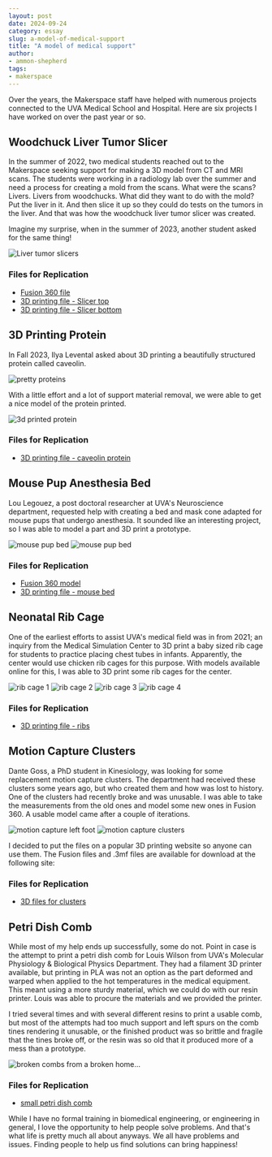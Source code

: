 ```yaml
---
layout: post
date: 2024-09-24
category: essay
slug: a-model-of-medical-support
title: "A model of medical support"
author:
- ammon-shepherd
tags:
- makerspace
---
```


Over the years, the Makerspace staff have helped with numerous projects connected to the UVA Medical School and Hospital. Here are six projects I have worked on over the past year or so.


## Woodchuck Liver Tumor Slicer
In the summer of 2022, two medical students reached out to the Makerspace seeking support for making a 3D model from CT and MRI scans. The students were working in a radiology lab over the summer and need a process for creating a mold from the scans. What were the scans? Livers. Livers from woodchucks. What did they want to do with the mold? Put the liver in it. And then slice it up so they could do tests on the tumors in the liver. And that was how the woodchuck liver tumor slicer was created.

Imagine my surprise, when in the summer of 2023, another student asked for the same thing! 

![Liver tumor slicers](/assets/post-media/a-model-of-medical-support/woodchuck.png)

### Files for Replication
- [Fusion 360 file](/assets/post-media/a-model-of-medical-support/woodchuck_liver_slicer_template.f3d)
- [3D printing file - Slicer top](/assets/post-media/a-model-of-medical-support/woodchuck_liver_slicer_top.3mf)
- [3D printing file - Slicer bottom](/assets/post-media/a-model-of-medical-support/woodchuck_liver_slicer_bottom.3mf)


## 3D Printing Protein
In Fall 2023, Ilya Levental asked about 3D printing a beautifully structured protein called caveolin. 

![pretty proteins](/assets/post-media/a-model-of-medical-support/pretty_proteins.png)

With a little effort and a lot of support material removal, we were able to get a nice model of the protein printed.

![3d printed protein](/assets/post-media/a-model-of-medical-support/protein.jpg)

### Files for Replication
- [3D printing file - caveolin protein](/assets/post-media/a-model-of-medical-support/caveolin_protein.stl)


## Mouse Pup Anesthesia Bed
Lou Legouez, a post doctoral researcher at UVA's Neuroscience department, requested help with creating a bed and mask cone adapted for mouse pups that undergo anesthesia. It sounded like an interesting project, so I was able to model a part and 3D print a prototype.

![mouse pup bed](/assets/post-media/a-model-of-medical-support/mouse.gif)
![mouse pup bed](/assets/post-media/a-model-of-medical-support/mouse-bed.jpg)

### Files for Replication
- [Fusion 360 model](/assets/post-media/a-model-of-medical-support/mouse_pup_anesthesia_bed.f3d)
- [3D printing file - mouse bed](/assets/post-media/a-model-of-medical-support/mouse_bed.3mf)


## Neonatal Rib Cage
One of the earliest efforts to assist UVA's medical field was in from 2021; an inquiry from the Medical Simulation Center to 3D print a baby sized rib cage for students to practice placing chest tubes in infants. Apparently, the center would use chicken rib cages for this purpose. With models available online for this, I was able to 3D print some rib cages for the center.


![rib cage 1](/assets/post-media/a-model-of-medical-support/ribs1.jpg)
![rib cage 2](/assets/post-media/a-model-of-medical-support/ribs2.jpg)
![rib cage 3](/assets/post-media/a-model-of-medical-support/ribs3.jpg)
![rib cage 4](/assets/post-media/a-model-of-medical-support/ribs4.jpg)

### Files for Replication
- [3D printing file - ribs](/assets/post-media/a-model-of-medical-support/ribs.stl)


## Motion Capture Clusters
Dante Goss, a PhD student in Kinesiology, was looking for some replacement motion capture clusters. The department had received these clusters some years ago, but who created them and how was lost to history. One of the clusters had recently broke and was unusable. I was able to take the measurements from the old ones and model some new ones in Fusion 360. A usable model came after a couple of iterations. 

![motion capture left foot](/assets/post-media/a-model-of-medical-support/motion-sensor-left-foot.jpg)
![motion capture clusters](/assets/post-media/a-model-of-medical-support/motion-sensor-pads.jpg)

I decided to put the files on a popular 3D printing website so anyone can use them. The Fusion files and .3mf files are available for download at the following site:

### Files for Replication
- [3D files for clusters](https://www.printables.com/model/853825-motion-capture-clusters)


## Petri Dish Comb
While most of my help ends up successfully, some do not. Point in case is the attempt to print a petri dish comb for Louis Wilson from UVA's Molecular Physiology & Biological Physics Department. They had a filament 3D printer available, but printing in PLA was not an option as the part deformed and warped when applied to the hot temperatures in the medical equipment. This meant using a more sturdy material, which we could do with our resin printer. Louis was able to procure the materials and we provided the printer.

I tried several times and with several different resins to print a usable comb, but most of the attempts had too much support and left spurs on the comb tines rendering it unusable, or the finished product was so brittle and fragile that the tines broke off, or the resin was so old that it produced more of a mess than a prototype.

![broken combs from a broken home...](/assets/post-media/a-model-of-medical-support/petri-dish-comb.jpg)


### Files for Replication
- [small petri dish comb](/assets/post-media/a-model-of-medical-support/Small_comb.stl)


While I have no formal training in biomedical engineering, or engineering in general, I love the opportunity to help people solve problems. And that's what life is pretty much all about anyways. We all have problems and issues. Finding people to help us find solutions can bring happiness!
